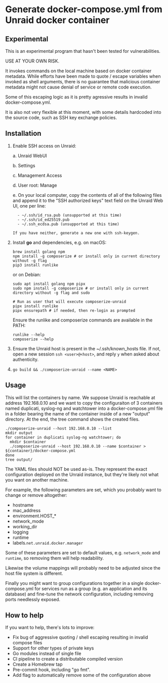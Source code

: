 # Generate docker-compose.yml from Unraid docker container

## Experimental

This is an experimental program that hasn't been tested for vulnerabilities.

USE AT YOUR OWN RISK.

It invokes commands on the local machine based on docker container metadata.
While efforts have been made to quote / escape variables when invoked
as shell arguments, there is no guarantee that malicious container metadata
might not cause denial of service or remote code execution.

Some of this escaping logic as it is pretty agressive results in invalid docker-compose.yml.

It is also not very flexible at this moment, with some details hardcoded
into the source code, such as SSH key exchange policies.

## Installation

1. Enable SSH access on Unraid:

    a. Unraid WebUI

    b. Settings

    c. Management Access

    d. User root: Manage

    e. On your local computer, copy the contents of all of the following
       files and append it to the "SSH authorized keys" text field on the
       Unraid Web UI, one per line:

         - ~/.ssh/id_rsa.pub (unsupported at this time)
         - ~/.ssh/id_ed25519.pub
         - ~/.ssh_ecdsa.pub (unsupported at this time)

       If you have neither, generate a new one with ssh-keygen.

2. Install **go** and dependencies, e.g. on macOS:

      ```
      brew install golang npm
      npm install -g composerize # or install only in current directory without -g flag
      pip3 install runlike
      ```

   or on Debian:

      ```
      sudo apt install golang npm pipx
      sudo npm install -g composerize # or install only in current directory without -g flag and sudo

      # Run as user that will execute composerize-unraid
      pipx install runlike
      pipx ensurepath # if needed, then re-login as prompted
      ```


   Ensure the runlike and composerize commands are available in the PATH:

     ```
     runlike --help
     composerize --help
     ```

3. Ensure the Unraid host is present in the ~/.ssh/known\_hosts file.
   If not, open a new session `ssh <user>@<host>`, and reply `y` when asked
   about authenticity.

4. `go build && ./composerize-unraid --name <NAME>`

## Usage

This will list the containers by name. We suppose Unraid is reachable at address 192.168.0.10
and we want to copy the configuraiton of 3 containers named duplicati, syslog-ng and watchtower
into a docker-compose.yml file in a folder bearing the name of the container inside of a new "output"
directory.
At the end, the tree command shows the created files.

```
./composerize-unraid --host 192.168.0.10 --list
mkdir output
for container in duplicati syslog-ng watchtower; do
  mkdir $container
  ./composerize-unraid --host 192.168.0.10 --name $container > ${container}/docker-compose.yml
done
tree output/
```

The YAML files should NOT be used as-is. They represent the exact configuration deployed on
the Unraid instance, but they're likely not what you want on another machine.

For example, the following parameters are set, which you probably want to change or remove altogether:

  - hostname
  - mac\_address
  - environment.HOST_*
  - network\_mode
  - working\_dir
  - logging
  - runtime
  - labels.`net.unraid.docker.manager`

Some of these parameters are set to default values, e.g. `network_mode` and `runtime`, 
so removing them will help readability.

Likewise the volume mappings will probably need to be adjusted since the host file system is different.

Finally you might want to group configurations together in a single docker-compose.yml for services
run as a group (e.g. an application and its database) and fine-tune the network configuration, including
removing ports needlessly exposed.

## How to help

If you want to help, there's lots to improve:

  - Fix bug of aggressive quoting / shell escaping resulting in invalid compose files
  - Support for other types of private keys
  - Go modules instead of single file
  - CI pipeline to create a distributable compiled version
  - Create a Homebrew tap
  - Pre-commit hook, including "go fmt".
  - Add flag to automatically remove some of the configuration above
